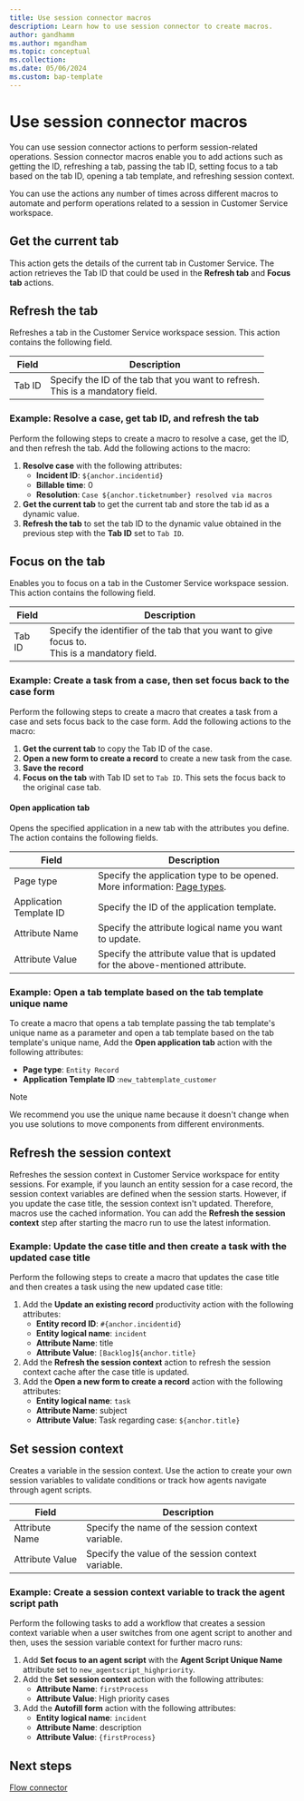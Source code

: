 ```yaml
---
title: Use session connector macros
description: Learn how to use session connector to create macros.
author: gandhamm
ms.author: mgandham
ms.topic: conceptual 
ms.collection: 
ms.date: 05/06/2024
ms.custom: bap-template 
---
```


# Use session connector macros

You can use session connector actions to perform session-related operations. Session connector macros enable you to add actions such as getting the ID, refreshing a tab, passing the tab ID, setting focus to a tab based on the tab ID, opening a tab template, and refreshing session context.

You can use the actions any number of times across different macros to automate and perform operations related to a session in Customer Service workspace.

## Get the current tab 

This action gets the details of the current tab in Customer Service. The action retrieves the Tab ID that could be used in the **Refresh tab** and **Focus tab** actions.

## Refresh the tab

Refreshes a tab in the Customer Service workspace session. This action contains the following field.

   | Field | Description |
   |-----------------|-----------------------------|
   | Tab ID | Specify the ID of the tab that you want to refresh. <br> This is a mandatory field.| 

### Example: Resolve a case, get tab ID, and refresh the tab

Perform the following steps to create a macro to resolve a case, get the ID, and then refresh the tab. Add the following actions to the macro:

1. **Resolve case** with the following attributes: 
    - **Incident ID**: `${anchor.incidentid}`
    - **Billable time**: 0
    - **Resolution**: `Case ${anchor.ticketnumber} resolved via macros`
1. **Get the current tab** to get the current tab and store the tab id as a dynamic value.
1. **Refresh the tab** to set the tab ID to the dynamic value obtained in the previous step with the **Tab ID** set to `Tab ID`.
 
## Focus on the tab

Enables you to focus on a tab in the Customer Service workspace session. This action contains the following field.

   | Field | Description | 
   |-----------------|-----------------------------|
   | Tab ID | Specify the identifier of the tab that you want to give focus to. <br> This is a mandatory field.|

### Example: Create a task from a case, then set focus back to the case form

Perform the following steps to create a macro that creates a task from a case and sets focus back to the case form. Add the following actions to the macro:
1. **Get the current tab** to copy the Tab ID of the case.
1. **Open a new form to create a record** to create a new task from the case. 
1. **Save the record** 
1. **Focus on the tab** with Tab ID set to `Tab ID`. This sets the focus back to the original case tab.


#### Open application tab

Opens the specified application in a new tab with the attributes you define. The action contains the following fields.

   | Field | Description | 
   |-----------------|-----------------------------|
   | Page type | Specify  the application type to be opened. More information: [Page types](application-tab-templates.md#page-types).  |
   | Application Template ID  | Specify the ID of the application template.|
   | Attribute Name | Specify the attribute logical name you want to update.| 
   | Attribute Value | Specify the attribute value that is updated for the above-mentioned attribute. | 

### Example: Open a tab template based on the tab template unique name

To create a macro that opens a tab template passing the tab template's unique name as a parameter and open a tab template based on the tab template's unique name, Add the **Open application tab** action with the following attributes: 
 - **Page type**: `Entity Record`
 - **Application Template ID** :`new_tabtemplate_customer`

> [!NOTE]
> We recommend you use the unique name because it doesn't change when you use solutions to move components from different environments. 

## Refresh the session context

Refreshes the session context in Customer Service workspace for entity sessions. For example, if you launch an entity session for a case record, the session context variables are defined when the session starts. However, if you update the case title, the session context isn't updated. Therefore, macros use the cached information. You can add the **Refresh the session context** step after starting the macro run to use the latest information.

### Example: Update the case title and then create a task with the updated case title 

Perform the following steps to create a macro that updates the case title and then creates a task using the new updated case title:
1. Add the **Update an existing record** productivity action with the following attributes:
    - **Entity record ID**: `#{anchor.incidentid}`
    - **Entity logical name**: `incident`
    - **Attribute Name**: title
    - **Attribute Value**: `[Backlog]${anchor.title}`
1. Add the **Refresh the session context** action to refresh the session context cache after the case title is updated.
1. Add the **Open a new form to create a record** action with the following attributes:
      - **Entity logical name**: `task`
      - **Attribute Name**: subject
      - **Attribute Value**: Task regarding case: `${anchor.title}`

## Set session context 

Creates a variable in the session context. Use the action to create your own session variables to validate conditions or track how agents navigate through agent scripts. 

   | Field | Description | 
   |-----------------|-----------------------------|
   | Attribute Name | Specify the name of the session context variable.  | 
   | Attribute Value | Specify the value of the session context variable. | 

### Example: Create a session context variable to track the agent script path 

Perform the following tasks to add a workflow that creates a session context variable when a user switches from one agent script to another and then, uses the session variable context for further macro runs:
1. Add **Set focus to an agent script** with the **Agent Script Unique Name** attribute set to `new_agentscript_highpriority`.
1. Add the **Set session context** action with the following attributes:
    - **Attribute Name**: `firstProcess`
    - **Attribute Value**: High priority cases
1. Add the **Autofill form** action with the following attributes:
     - **Entity logical name**: `incident`
     - **Attribute Name**: description
     - **Attribute Value**: `{firstProcess}`

## Next steps

[Flow connector](macro-flow-connector.md)